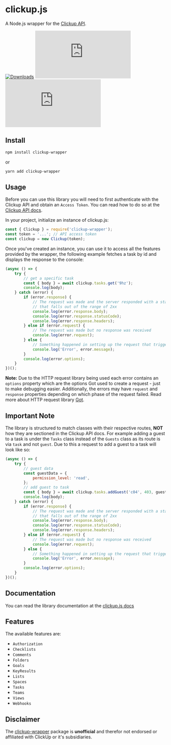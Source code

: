 # clickup.js

A Node.js wrapper for the [Clickup API](https://clickup.com/api).

[![Downloads](https://img.shields.io/npm/dm/clickup.js.svg?style=for-the-badge)](https://www.npmjs.com/package/clickup.js)
[![Install size](https://img.shields.io/bundlephobia/min/clickup.js?style=for-the-badge)](https://packagephobia.now.sh/result?p=clickup.js)
![Package version](https://img.shields.io/github/package-json/v/ComfortablyCoding/clickup.js?style=for-the-badge)

## Install

```sh
npm install clickup-wrapper
```

or

```sh
yarn add clickup-wrapper
```

## Usage

Before you can use this library you will need to first authenticate with the Clickup API and obtain an `Access Token`. You can read how to do so at the [Clickup API docs](https://clickup.com/api).

In your project, initialize an instance of clickup.js:

```js
const { Clickup } = require('clickup-wrapper');
const token = '...'; // API access token
const clickup = new Clickup(token);
```

Once you've created an instance, you can use it to access all the features provided by the wrapper, the following example fetches a task by id and displays the response to the console:

```js
(async () => {
	try {
		// get a specific task
		const { body } = await clickup.tasks.get('9hz');
		console.log(body);
	} catch (error) {
		if (error.response) {
			// The request was made and the server responded with a status code
			// that falls out of the range of 2xx
			console.log(error.response.body);
			console.log(error.response.statusCode);
			console.log(error.response.headers);
		} else if (error.request) {
			// The request was made but no response was received
			console.log(error.request);
		} else {
			// Something happened in setting up the request that triggered an Error
			console.log('Error', error.message);
		}
		console.log(error.options);
	}
})();
```

**Note:** Due to the HTTP request library being used each error contains an `options` property which are the options Got used to create a request - just to make debugging easier. Additionally, the errors may have `request` and `response` properties depending on which phase of the request failed. Read more about HTTP request library [Got](https://github.com/sindresorhus/got).

## Important Note

The library is structured to match classes with their respective routes, **NOT** how they are sectioned in the Clickup API docs. For example adding a guest to a task is under the `Tasks` class instead of the `Guests` class as its route is via `task` and not `guest`. Due to this a request to add a guest to a task will look like so:

```js
(async () => {
	try {
		// guest data
		const guestData = {
			permission_level: 'read',
		};
		// add guest to task
		const { body } = await clickup.tasks.addGuest('c04', 403, guestData);
		console.log(body);
	} catch (error) {
		if (error.response) {
			// The request was made and the server responded with a status code
			// that falls out of the range of 2xx
			console.log(error.response.body);
			console.log(error.response.statusCode);
			console.log(error.response.headers);
		} else if (error.request) {
			// The request was made but no response was received
			console.log(error.request);
		} else {
			// Something happened in setting up the request that triggered an Error
			console.log('Error', error.message);
		}
		console.log(error.options);
	}
})();
```

## Documentation

You can read the library documentation at the [clickup.js docs](https://clickup-js.netlify.app)

## Features

The available features are:

- `Authorization`
- `Checklists`
- `Comments`
- `Folders`
- `Goals`
- `KeyResults`
- `Lists`
- `Spaces`
- `Tasks`
- `Teams`
- `Views`
- `Webhooks`

## Disclaimer

The [clickup-wrapper](https://github.com/Dkogan90/clickup-wrapper) package is **unofficial** and therefor not endorsed or affiliated with ClickUp or it's subsidiaries.
